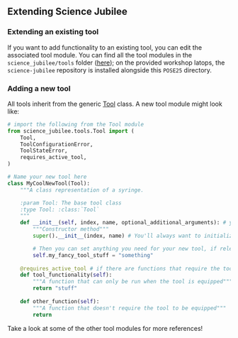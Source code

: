 ## Extending Science Jubilee

### Extending an existing tool
If you want to add functionality to an existing tool, you can edit the associated tool module. You can find all the tool modules in the `science_jubilee/tools` folder ([here](https://github.com/machineagency/science-jubilee/tree/main/src/science_jubilee/tools)); on the provided workshop latops, the `science-jubilee` repository is installed alongside this `POSE25` directory.

### Adding a new tool
All tools inherit from the generic [Tool](https://github.com/machineagency/science-jubilee/blob/main/src/science_jubilee/tools/Tool.py) class. A new tool module might look like:

```python
# import the following from the Tool module
from science_jubilee.tools.Tool import (
    Tool,
    ToolConfigurationError,
    ToolStateError,
    requires_active_tool,
)

# Name your new tool here
class MyCoolNewTool(Tool):
    """A class representation of a syringe.

    :param Tool: The base tool class
    :type Tool: :class:`Tool`
    """
    def __init__(self, index, name, optional_additional_arguments): # you'll need an index and name
        """Constructor method"""
        super().__init__(index, name) # You'll always want to initialize the tool like this

        # Then you can set anything you need for your new tool, if relevant
        self.my_fancy_tool_stuff = "something"
    
    @requires_active_tool # if there are functions that require the tool to be equipped, use this decorator!
    def tool_functionality(self):
        """A function that can only be run when the tool is equipped"""
        return "stuff"
    
    def other_function(self):
        """A function that doesn't require the tool to be equipped"""
        return 

```

Take a look at some of the other tool modules for more references!
